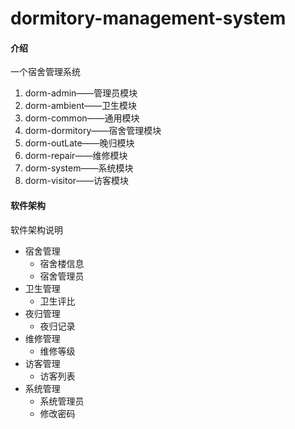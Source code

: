 # dormitory-management-system

#### 介绍
一个宿舍管理系统


1. dorm-admin——管理员模块
2. dorm-ambient——卫生模块
3. dorm-common——通用模块
4. dorm-dormitory——宿舍管理模块
5. dorm-outLate——晚归模块
6. dorm-repair——维修模块
7. dorm-system——系统模块
8. dorm-visitor——访客模块

#### 软件架构
软件架构说明
- 宿舍管理
  * 宿舍楼信息
  * 宿舍管理员
- 卫生管理
  * 卫生评比
- 夜归管理
  * 夜归记录
- 维修管理
  * 维修等级
- 访客管理
  * 访客列表
- 系统管理
  * 系统管理员
  * 修改密码

